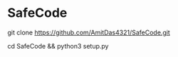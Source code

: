 # SafeCode

git clone  https://github.com/AmitDas4321/SafeCode.git


cd SafeCode && python3 setup.py
